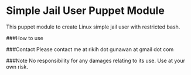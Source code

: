 Simple Jail User Puppet Module
==============================

This puppet module to create Linux simple jail user with restricted bash.

###How to use


###Contact
Please contact me at rikih dot gunawan at gmail dot com

###Note
No responsibility for any damages relating to its use. Use at your own risk.

